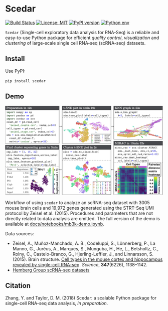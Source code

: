 # Scedar

[![Build Status](https://travis-ci.com/logstar/scedar.svg?token=VYpRBjS777dyXHuzCsTN&branch=master)](https://travis-ci.com/logstar/scedar)
[![License: MIT](https://img.shields.io/badge/License-MIT-yellow.svg)](https://opensource.org/licenses/MIT)
[![PyPI version](https://badge.fury.io/py/scedar.svg)](https://badge.fury.io/py/scedar)
[![Python env](https://img.shields.io/pypi/pyversions/scedar.svg?style=flat-square)](https://img.shields.io/pypi/pyversions/scedar.svg?style=flat-square)

`Scedar` (Single-cell exploratory data analysis for RNA-Seq) is a reliable and easy-to-use Python package for efficient *quality control*, *visualization* and *clustering* of large-scale single cell RNA-seq (scRNA-seq) datasets.

## Install

Use PyPI:

`pip install scedar`

## Demo

![demo](docs/images/demo.png)

Workflow of using `scedar` to analyze an scRNA-seq dataset with 3005 mouse brain cells and 19,972 genes generated using the STRT-Seq UMI protocol by Zeisel et al. (2015). Procedures and parameters that are not directly related to data analysis are omitted. The full version of the demo is available at [docs/notebooks/mb3k-demo.ipynb](docs/notebooks/mb3k-demo.ipynb).

Data sources:

- Zeisel, A., Muñoz-Manchado, A. B., Codeluppi, S., Lönnerberg, P., La Manno, G., Juréus, A., Marques, S., Munguba, H., He, L., Betsholtz, C., Rolny, C., Castelo-Branco, G., Hjerling-Leffler, J., and Linnarsson, S. (2015). Brain structure. [Cell types in the mouse cortex and hippocampus revealed by single-cell RNA-seq](http://science.sciencemag.org/content/347/6226/1138). *Science*, **347**(6226), 1138–1142.
- [Hemberg Group scRNA-seq datasets](https://hemberg-lab.github.io/scRNA.seq.datasets/mouse/brain/#zeisel)

## Citation

Zhang, Y. and Taylor, D. M. (2018) Scedar: a scalable Python package for single-cell RNA-seq data analysis, *In preparation*.
